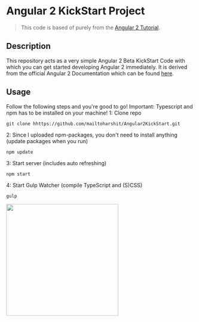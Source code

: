# Angular 2 KickStart Project
> This code is based of purely from the [Angular 2 Tutorial](https://angular.io/docs/ts/latest/quickstart.html).

## Description
This repository acts as a very simple Angular 2 Beta KickStart Code with which you can get started developing Angular 2 immediately.
It is derived from the official Angular 2 Documentation which can be found [here](https://angular.io/docs/ts/latest/quickstart.html).

## Usage
Follow the following steps and you're good to go! Important: Typescript and npm has to be installed on your machine!
1: Clone repo
```
git clone hhttps://github.com/mailtoharshit/Angular2KickStart.git
```
2: Since I uploaded npm-packages, you don't need to install anything (update packages when you run)
```
npm update
```
3: Start server (includes auto refreshing)
```
npm start
```
4: Start Gulp Watcher (compile TypeScript and (S)CSS)
```
gulp
```

[<img src="http://1.bp.blogspot.com/-eiRkvPEafsA/Vgk0YsW9K4I/AAAAAAAAA4g/0X2djtLXwzw/s1600/vQv9AxqM.png" align="center" width="300">](https://angular.io/)


